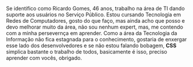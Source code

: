 Se identifico como Ricardo Gomes, 46 anos, trabalho na área de TI dando suporte aos usuários no Serviço Público.
Estou cursando Tecnologia em Redes de Computadores, gosto do que faço, mas ainda acho que posso e devo melhorar muito da área, não sou nenhum expert, mas, me contendo com a minha persevernça em aprender.
Como a área da Tecnologia da Informação não fica estagnada para o conhecimento, gostaria de enxergar esse lado dos desenvolvedores e se não estou falando bobagem, <b>CSS</b> simplica bastante o trabalho de todos, basicamente é isso, preciso aprender com vocês, obrigado. 

